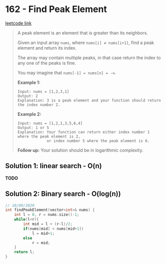 # 162 - Find Peak Element

[leetcode link](https://leetcode.com/problems/find-peak-element/)

> A peak element is an element that is greater than its neighbors.
>
> Given an input array `nums`, where `nums[i] ≠ nums[i+1]`, find a peak element and return its index.
>
> The array may contain multiple peaks, in that case return the index to any one of the peaks is fine.
>
> You may imagine that `nums[-1] = nums[n] = -∞`.
>
> **Example 1:**
>
> ```
> Input: nums = [1,2,3,1]
> Output: 2
> Explanation: 3 is a peak element and your function should return the index number 2.
> ```
>
> **Example 2:**
>
> ```
> Input: nums = [1,2,1,3,5,6,4]
> Output: 1 or 5 
> Explanation: Your function can return either index number 1 where the peak element is 2, 
>              or index number 5 where the peak element is 6.
> ```
>
> **Follow up:** Your solution should be in logarithmic complexity.

## Solution 1: linear search - O(n)

**TODO**

## Solution 2: Binary search - O(log(n))

```cpp
// 18/09/2020
int findPeakElement(vector<int>& nums) {
    int l = 0, r = nums.size()-1;
    while(l<r){
        int mid = l + (r-l)/2;
        if(nums[mid] < nums[mid+1])
            l = mid+1;
        else
            r = mid;
    }
    return l;
}
```
